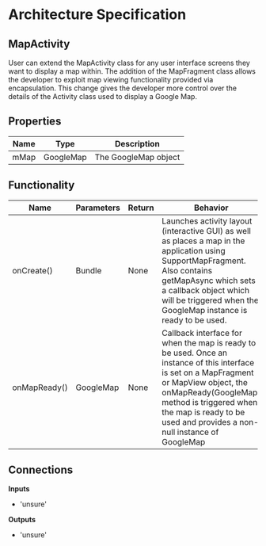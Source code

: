 # Architecture Specification

## MapActivity
User can extend the MapActivity class for any user interface screens they want to display a map within. The addition of the MapFragment class allows the developer to exploit map viewing functionality provided via encapsulation. This change gives the developer more control over the details of the Activity class used to display a Google Map.

## Properties
| Name | Type | Description |
| ---- | --- | --- |
| mMap | GoogleMap | The GoogleMap object |

## Functionality
| Name | Parameters | Return | Behavior |
| ---- | --- | --- | --- |
| onCreate() | Bundle | None | Launches activity layout (interactive GUI) as well as places a map in the application using SupportMapFragment. Also contains getMapAsync which sets a callback object which will be triggered when the GoogleMap instance is ready to be used. |
| onMapReady() | GoogleMap | None | Callback interface for when the map is ready to be used. Once an instance of this interface is set on a MapFragment or MapView object, the onMapReady(GoogleMap) method is triggered when the map is ready to be used and provides a non-null instance of GoogleMap |

## Connections
**Inputs**
* 'unsure'

**Outputs**
* 'unsure'
